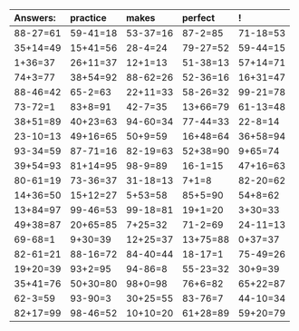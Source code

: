 | Answers: | practice | makes | perfect | ! |
| :--- | :--- | :--- | :--- | :--- |
| 88-27=61 | 59-41=18 | 53-37=16 | 87-2=85 | 71-18=53 | 
| 35+14=49 | 15+41=56 | 28-4=24 | 79-27=52 | 59-44=15 | 
| 1+36=37 | 26+11=37 | 12+1=13 | 51-38=13 | 57+14=71 | 
| 74+3=77 | 38+54=92 | 88-62=26 | 52-36=16 | 16+31=47 | 
| 88-46=42 | 65-2=63 | 22+11=33 | 58-26=32 | 99-21=78 | 
| 73-72=1 | 83+8=91 | 42-7=35 | 13+66=79 | 61-13=48 | 
| 38+51=89 | 40+23=63 | 94-60=34 | 77-44=33 | 22-8=14 | 
| 23-10=13 | 49+16=65 | 50+9=59 | 16+48=64 | 36+58=94 | 
| 93-34=59 | 87-71=16 | 82-19=63 | 52+38=90 | 9+65=74 | 
| 39+54=93 | 81+14=95 | 98-9=89 | 16-1=15 | 47+16=63 | 
| 80-61=19 | 73-36=37 | 31-18=13 | 7+1=8 | 82-20=62 | 
| 14+36=50 | 15+12=27 | 5+53=58 | 85+5=90 | 54+8=62 | 
| 13+84=97 | 99-46=53 | 99-18=81 | 19+1=20 | 3+30=33 | 
| 49+38=87 | 20+65=85 | 7+25=32 | 71-2=69 | 24-11=13 | 
| 69-68=1 | 9+30=39 | 12+25=37 | 13+75=88 | 0+37=37 | 
| 82-61=21 | 88-16=72 | 84-40=44 | 18-17=1 | 75-49=26 | 
| 19+20=39 | 93+2=95 | 94-86=8 | 55-23=32 | 30+9=39 | 
| 35+41=76 | 50+30=80 | 98+0=98 | 76+6=82 | 65+22=87 | 
| 62-3=59 | 93-90=3 | 30+25=55 | 83-76=7 | 44-10=34 | 
| 82+17=99 | 98-46=52 | 10+10=20 | 61+28=89 | 59+20=79 | 

